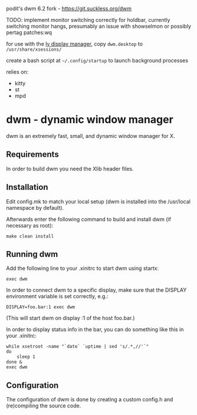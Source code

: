 podit's dwm 6.2 fork - https://git.suckless.org/dwm

TODO: implement monitor switching correctly for holdbar, currently switching monitor hangs, presumably an issue with showselmon or possibly pertag patches:wq

for use with the [ly display manager](https://github.com/nullgemm/ly), copy `dwm.desktop` to `/usr/share/xsessions/`

create a bash script at `~/.config/startup` to launch background processes

relies on:
  - kitty
  - st
  - mpd

dwm - dynamic window manager
============================
dwm is an extremely fast, small, and dynamic window manager for X.


Requirements
------------
In order to build dwm you need the Xlib header files.


Installation
------------
Edit config.mk to match your local setup (dwm is installed into
the /usr/local namespace by default).

Afterwards enter the following command to build and install dwm (if
necessary as root):

    make clean install


Running dwm
-----------
Add the following line to your .xinitrc to start dwm using startx:

    exec dwm

In order to connect dwm to a specific display, make sure that
the DISPLAY environment variable is set correctly, e.g.:

    DISPLAY=foo.bar:1 exec dwm

(This will start dwm on display :1 of the host foo.bar.)

In order to display status info in the bar, you can do something
like this in your .xinitrc:

    while xsetroot -name "`date` `uptime | sed 's/.*,//'`"
    do
    	sleep 1
    done &
    exec dwm


Configuration
-------------
The configuration of dwm is done by creating a custom config.h
and (re)compiling the source code.
